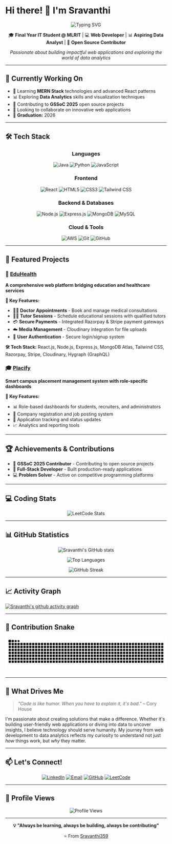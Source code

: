 # Hi there! 👋 I'm Sravanthi

<div align="center">
  <img src="https://readme-typing-svg.herokuapp.com?font=Fira+Code&pause=1000&color=FF6B6B&center=true&vCenter=true&width=435&lines=Hi+there!+I'm+Sravanthi+%F0%9F%91%8B;Full+Stack+Developer;MERN+Stack+Enthusiast;Data+Analyst+Explorer;Open+Source+Contributor" alt="Typing SVG" />
</div>

<div align="center">
  
🎓 **Final Year IT Student @ MLRIT** | 💻 **Web Developer** | 📊 **Aspiring Data Analyst** | 🚀 **Open Source Contributor**

*Passionate about building impactful web applications and exploring the world of data analytics*

</div>

---

## 🔭 Currently Working On

- 🌱 Learning **MERN Stack** technologies and advanced React patterns
- 📊 Exploring **Data Analytics** skills and visualization techniques
- 🤝 Contributing to **GSSoC 2025** open source projects
- 👯 Looking to collaborate on innovative web applications
- 🎯 **Graduation:** 2026

---

## 🛠 Tech Stack

<div align="center">

### Languages
![Java](https://img.shields.io/badge/Java-ED8B00?style=for-the-badge&logo=openjdk&logoColor=white)
![Python](https://img.shields.io/badge/Python-3776AB?style=for-the-badge&logo=python&logoColor=white)
![JavaScript](https://img.shields.io/badge/JavaScript-F7DF1E?style=for-the-badge&logo=javascript&logoColor=black)

### Frontend
![React](https://img.shields.io/badge/React-20232A?style=for-the-badge&logo=react&logoColor=61DAFB)
![HTML5](https://img.shields.io/badge/HTML5-E34F26?style=for-the-badge&logo=html5&logoColor=white)
![CSS3](https://img.shields.io/badge/CSS3-1572B6?style=for-the-badge&logo=css3&logoColor=white)
![Tailwind CSS](https://img.shields.io/badge/Tailwind_CSS-38B2AC?style=for-the-badge&logo=tailwind-css&logoColor=white)

### Backend & Databases
![Node.js](https://img.shields.io/badge/Node.js-43853D?style=for-the-badge&logo=node.js&logoColor=white)
![Express.js](https://img.shields.io/badge/Express.js-404D59?style=for-the-badge)
![MongoDB](https://img.shields.io/badge/MongoDB-4EA94B?style=for-the-badge&logo=mongodb&logoColor=white)
![MySQL](https://img.shields.io/badge/MySQL-00000F?style=for-the-badge&logo=mysql&logoColor=white)

### Cloud & Tools
![AWS](https://img.shields.io/badge/AWS-232F3E?style=for-the-badge&logo=amazon-aws&logoColor=white)
![Git](https://img.shields.io/badge/Git-F05032?style=for-the-badge&logo=git&logoColor=white)
![GitHub](https://img.shields.io/badge/GitHub-100000?style=for-the-badge&logo=github&logoColor=white)

</div>

---

## 🚀 Featured Projects

### 🏥 [EduHealth](https://github.com/Sravanthi359/EduHealth.git)
**A comprehensive web platform bridging education and healthcare services**

**🌟 Key Features:**
- 👨‍⚕️ **Doctor Appointments** - Book and manage medical consultations
- 👨‍🏫 **Tutor Sessions** - Schedule educational sessions with qualified tutors
- 💳 **Secure Payments** - Integrated Razorpay & Stripe payment gateways
- ☁️ **Media Management** - Cloudinary integration for file uploads
- 🔐 **User Authentication** - Secure login/signup system

**🛠 Tech Stack:** React.js, Node.js, Express.js, MongoDB Atlas, Tailwind CSS, Razorpay, Stripe, Cloudinary, Hygraph (GraphQL)

### 🎓 [Placify](https://github.com/Sravanthi359/Placify-Smarter_Placements-Sharper_Talent.git)
**Smart campus placement management system with role-specific dashboards**

**🌟 Key Features:**
- 📊 Role-based dashboards for students, recruiters, and administrators
- 🏢 Company registration and job posting system
- 📝 Application tracking and status updates
- 📈 Analytics and reporting tools

---

## 🏆 Achievements & Contributions

- 🌟 **GSSoC 2025 Contributor** - Contributing to open source projects
- 🚀 **Full-Stack Developer** - Built production-ready applications
- 💻 **Problem Solver** - Active on competitive programming platforms

---

## 💻 Coding Stats

<div align="center">

![LeetCode Stats](https://leetcard.jacoblin.cool/sravanthi55?theme=dark&font=Karma&ext=heatmap)

</div>

---

## 📊 GitHub Statistics

<div align="center">

![Sravanthi's GitHub stats](https://github-readme-stats.vercel.app/api?username=Sravanthi359&show_icons=true&theme=radical&hide_border=true&bg_color=0D1117)

![Top Languages](https://github-readme-stats.vercel.app/api/top-langs/?username=Sravanthi359&layout=compact&theme=radical&hide_border=true&bg_color=0D1117)

![GitHub Streak](https://github-readme-streak-stats.herokuapp.com/?user=Sravanthi359&theme=radical&hide_border=true&background=0D1117)

</div>

---

## 📈 Activity Graph

[![Sravanthi's github activity graph](https://github-readme-activity-graph.vercel.app/graph?username=Sravanthi359&theme=react-dark&hide_border=true&bg_color=0D1117)](https://github.com/ashutosh00710/github-readme-activity-graph)

---

## 🐍 Contribution Snake

![Snake animation](https://github.com/Sravanthi359/Sravanthi359/blob/output/github-contribution-grid-snake.svg)

---

## 🌟 What Drives Me

> *"Code is like humor. When you have to explain it, it's bad."* – Cory House

I'm passionate about creating solutions that make a difference. Whether it's building user-friendly web applications or diving into data to uncover insights, I believe technology should serve humanity. My journey from web development to data analytics reflects my curiosity to understand not just *how* things work, but *why* they matter.

---

## 📫 Let's Connect!

<div align="center">

[![LinkedIn](https://img.shields.io/badge/LinkedIn-0077B5?style=for-the-badge&logo=linkedin&logoColor=white)](https://www.linkedin.com/in/sabbana-sravanthi-969b362b8/)
[![Email](https://img.shields.io/badge/Email-D14836?style=for-the-badge&logo=gmail&logoColor=white)](mailto:sravanthisabbana@gmail.com)
[![GitHub](https://img.shields.io/badge/GitHub-100000?style=for-the-badge&logo=github&logoColor=white)](https://github.com/Sravanthi359)
[![LeetCode](https://img.shields.io/badge/LeetCode-FFA116?style=for-the-badge&logo=leetcode&logoColor=white)](https://leetcode.com/sravanthi55)

</div>

---

## 👀 Profile Views

<div align="center">

![Profile Views](https://komarev.com/ghpvc/?username=Sravanthi359&color=brightgreen&style=for-the-badge)

</div>

---

<div align="center">

**💡 "Always be learning, always be building, always be contributing"**

⭐️ From [Sravanthi359](https://github.com/Sravanthi359)

</div>
